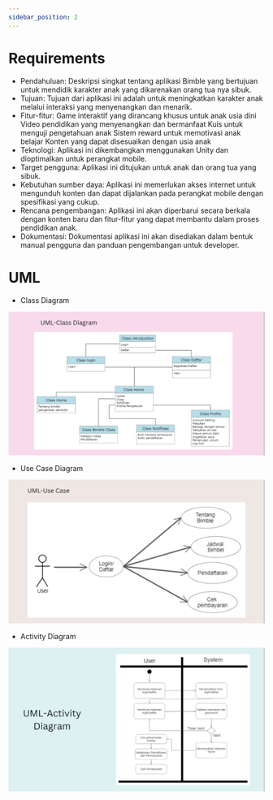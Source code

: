 ```yaml
---
sidebar_position: 2
---
```


# Requirements

- Pendahuluan: Deskripsi singkat tentang aplikasi Bimble yang bertujuan untuk mendidik karakter anak yang dikarenakan orang tua nya sibuk.
- Tujuan: Tujuan dari aplikasi ini adalah untuk meningkatkan karakter anak melalui interaksi yang menyenangkan dan menarik.
- Fitur-fitur:
Game interaktif yang dirancang khusus untuk anak usia dini
Video pendidikan yang menyenangkan dan bermanfaat
Kuis untuk menguji pengetahuan anak
Sistem reward untuk memotivasi anak belajar
Konten yang dapat disesuaikan dengan usia anak
- Teknologi: Aplikasi ini dikembangkan menggunakan Unity dan dioptimalkan untuk perangkat mobile.
- Target pengguna: Aplikasi ini ditujukan untuk anak dan orang tua yang sibuk.
- Kebutuhan sumber daya: Aplikasi ini memerlukan akses internet untuk mengunduh konten dan dapat dijalankan pada perangkat mobile dengan spesifikasi yang cukup.
- Rencana pengembangan: Aplikasi ini akan diperbarui secara berkala dengan konten baru dan fitur-fitur yang dapat membantu dalam proses pendidikan anak.
- Dokumentasi: Dokumentasi aplikasi ini akan disediakan dalam bentuk manual pengguna dan panduan pengembangan untuk developer.

# UML

- Class Diagram

![1](./img/UML-ClassDiagram.png)

- Use Case Diagram

![1](./img/UML-UseCase.png)

- Activity Diagram

![1](./img/UML-ActivityDiagram.png)


